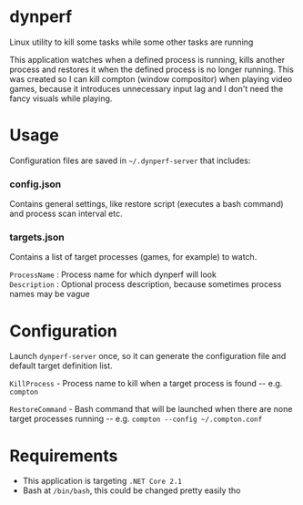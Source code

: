 # dynperf
Linux utility to kill some tasks while some other tasks are running

This application watches when a defined process is running, kills another process and restores it when the defined process is no longer running.
This was created so I can kill compton (window compositor) when playing video games, because it introduces unnecessary input lag and I don't need the fancy visuals while playing.

# Usage
Configuration files are saved in `~/.dynperf-server` that includes:
### config.json
Contains general settings, like restore script (executes a bash command) and process scan interval etc.
    
### targets.json
Contains a list of target processes (games, for example) to watch.    

`ProcessName` : Process name for which dynperf will look    
`Description` : Optional process description, because sometimes process names may be vague

# Configuration
Launch `dynperf-server` once, so it can generate the configuration file and default target definition list.

`KillProcess` - Process name to kill when a target process is found -- e.g. `compton`

`RestoreCommand` - Bash command that will be launched when there are none target processes running -- e.g. `compton --config ~/.compton.conf`

# Requirements
- This application is targeting `.NET Core 2.1`
- Bash at `/bin/bash`, this could be changed pretty easily tho
